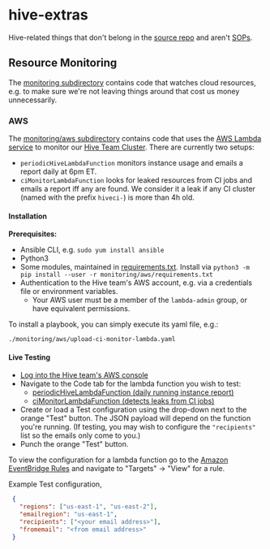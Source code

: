 # hive-extras

Hive-related things that don't belong in the [source repo](https://github.com/openshift/hive)
and aren't [SOPs](https://github.com/openshift/hive-sops).

## Resource Monitoring
The [monitoring subdirectory](monitoring) contains code that watches cloud resources, e.g. to make
sure we're not leaving things around that cost us money unnecessarily.

### AWS

The [monitoring/aws subdirectory](monitoring/aws) contains code that uses the
[AWS Lambda service](https://aws.amazon.com/lambda/) to monitor our
[Hive Team Cluster](https://github.com/openshift-hive/hive-team).
There are currently two setups:

- `periodicHiveLambdaFunction` monitors instance usage and emails a report daily at 6pm ET.
- `ciMonitorLambdaFunction` looks for leaked resources from CI jobs and emails a report iff any are found.
  We consider it a leak if any CI cluster (named with the prefix `hiveci-`) is more than 4h old.

<!-- TODO: More explanation might be appropriate. Which files relate to which functions, how to set up *policys, generally how things are plumbed. -->

#### Installation

**Prerequisites:**
- Ansible CLI, e.g. `sudo yum install ansible`
- Python3
- Some modules, maintained in [requirements.txt](monitoring/aws/requirements.txt).
  Install via `python3 -m pip install --user -r monitoring/aws/requirements.txt`
- Authentication to the Hive team's AWS account, e.g. via a credentials file or environment variables.
  - Your AWS user must be a member of the `lambda-admin` group, or have equivalent permissions.

To install a playbook, you can simply execute its yaml file, e.g.:

```
./monitoring/aws/upload-ci-monitor-lambda.yaml
```

#### Live Testing

- [Log into the Hive team's AWS console](https://openshift-cluster-operator.signin.aws.amazon.com/console)
- Navigate to the Code tab for the lambda function you wish to test:
  - [periodicHiveLambdaFunction (daily running instance report)](https://console.aws.amazon.com/lambda/home?region=us-east-1#/functions/periodicHiveLambdaFunction?tab=code)
  - [ciMonitorLambdaFunction (detects leaks from CI jobs)](https://console.aws.amazon.com/lambda/home?region=us-east-1#/functions/ciMonitorLambdaFunction?tab=code)
- Create or load a Test configuration using the drop-down next to the orange "Test" button.
  The JSON payload will depend on the function you're running.
  (If testing, you may wish to configure the `"recipients"` list so the emails only come to you.)
- Punch the orange "Test" button.

To view the configuration for a lambda function go to the [Amazon EventBridge Rules](https://console.aws.amazon.com/events/home?region=us-east-1#/eventbus/default/rules) and navigate to "Targets" -> "View" for a rule.

Example Test configuration,
```json
 {
   "regions": ["us-east-1", "us-east-2"],
   "emailregion": "us-east-1",
   "recipients": ["<your email address>"],
   "fromemail": "<from email address>"
 }
```
